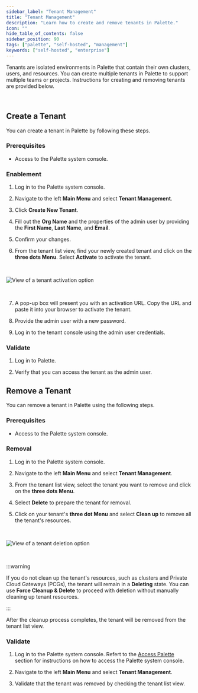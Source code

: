 ```yaml
---
sidebar_label: "Tenant Management"
title: "Tenant Management"
description: "Learn how to create and remove tenants in Palette."
icon: ""
hide_table_of_contents: false
sidebar_position: 90
tags: ["palette", "self-hosted", "management"]
keywords: ["self-hosted", "enterprise"]
---
```



Tenants are isolated environments in Palette  that contain their own clusters, users, and resources. You can create multiple tenants in Palette  to support multiple teams or projects. Instructions for creating and removing tenants are provided below.


<br />

## Create a Tenant

You can create a tenant in Palette by following these steps.


### Prerequisites

* Access to the Palette system console.


### Enablement

1. Log in to the Palette system console.


2. Navigate to the left **Main Menu** and select **Tenant Management**.


3. Click **Create New Tenant**.


4. Fill out the **Org Name** and the properties of the admin user by providing the **First Name**, **Last Name**, and **Email**.


5. Confirm your changes.


6. From the tenant list view, find your newly created tenant and click on the **three dots Menu**. Select **Activate** to activate the tenant.

  <br />

  ![View of a tenant activation option](/enterprise-version_system-management_tenant-management_activate-tenant.png)

<br />

7. A pop-up box will present you with an activation URL. Copy the URL and paste it into your browser to activate the tenant.


8. Provide the admin user with a new password.


9. Log in to the tenant console using the admin user credentials.


### Validate 

1. Log in to Palette.


2. Verify that you can access the tenant as the admin user.



## Remove a Tenant

You can remove a tenant in Palette using the following steps.

### Prerequisites

* Access to the Palette system console.

### Removal

1. Log in to the Palette system console.


2. Navigate to the left **Main Menu** and select **Tenant Management**.


3. From the tenant list view, select the tenant you want to remove and click on the **three dots Menu**.


4. Select **Delete** to prepare the tenant for removal.


5. Click on your tenant's **three dot Menu** and select **Clean up** to remove all the tenant's resources.

<br />

  ![View of a tenant deletion option](/enterprise_version_system-management_tenant-management_remove-tenant.png)

  <br />

:::warning

If you do not clean up the tenant's resources, such as clusters and Private Cloud Gateways (PCGs), the tenant will remain in a **Deleting** state. You can use **Force Cleanup & Delete** to proceed with deletion without manually cleaning up tenant resources.

:::


After the cleanup process completes, the tenant will be removed from the tenant list view.

### Validate


1. Log in to the Palette system console. Refert to the [Access Palette](../enterprise-version.md#access-palette) section for instructions on how to access the Palette system console.


2. Navigate to the left **Main Menu** and select **Tenant Management**.


3. Validate that the tenant was removed by checking the tenant list view. 